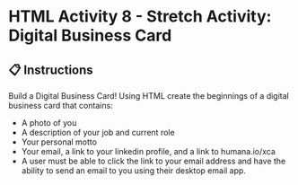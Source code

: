 # HTML Activity 8 - Stretch Activity: Digital Business Card

## 📋 Instructions

Build a Digital Business Card! Using HTML create the beginnings of a digital business card that contains:
- A photo of you
- A description of your job and current role
- Your personal motto
- Your email, a link to your linkedin profile, and a link to humana.io/xca
- A user must be able to click the link to your email address and have the ability to send an email to you using their desktop email app.